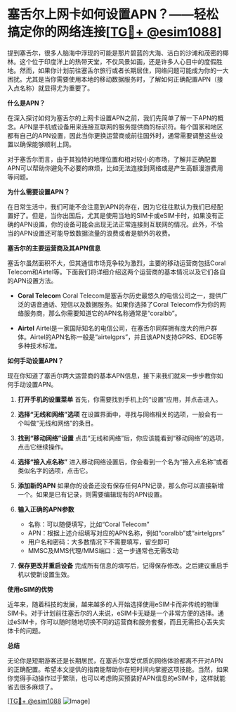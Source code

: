 # 塞舌尔上网卡如何设置APN？——轻松搞定你的网络连接[[TG💪+ @esim1088](https://t.me/s/esim1088)]

提到塞舌尔，很多人脑海中浮现的可能是那片碧蓝的大海、洁白的沙滩和茂密的椰林。这个位于印度洋上的热带天堂，不仅风景如画，还是许多人心目中的度假胜地。然而，如果你计划前往塞舌尔旅行或者长期居住，网络问题可能成为你的一大困扰。尤其是当你需要使用本地的移动数据服务时，了解如何正确配置APN（接入点名称）就显得尤为重要了。

**什么是APN？**

在深入探讨如何为塞舌尔的上网卡设置APN之前，我们先简单了解一下APN的概念。APN是手机或设备用来连接互联网的服务提供商的标识符。每个国家和地区都有自己的APN设置，因此当你更换运营商或前往国外时，通常需要调整这些设置以确保能够顺利上网。

对于塞舌尔而言，由于其独特的地理位置和相对较小的市场，了解并正确配置APN可以帮助你避免不必要的麻烦，比如无法连接到网络或是产生高额漫游费用等问题。

**为什么需要设置APN？**

在日常生活中，我们可能不会注意到APN的存在，因为它往往默认为我们已经配置好了。但是，当你出国后，尤其是使用当地的SIM卡或eSIM卡时，如果没有正确的APN设置，你的设备可能会出现无法正常连接到互联网的情况。此外，不恰当的APN设置还可能导致数据流量的浪费或者是额外的收费。

**塞舌尔的主要运营商及其APN信息**

塞舌尔虽然面积不大，但其通信市场竞争较为激烈，主要的移动运营商包括Coral Telecom和Airtel等。下面我们将详细介绍这两个运营商的基本情况以及它们各自的APN设置方法。

- **Coral Telecom**
  Coral Telecom是塞舌尔历史最悠久的电信公司之一，提供广泛的语音通话、短信以及数据服务。如果你选择了Coral Telecom作为你的网络服务商，那么你需要知道它的APN名称通常是“coralbb”。
  
- **Airtel**
  Airtel是一家国际知名的电信公司，在塞舌尔同样拥有庞大的用户群体。Airtel的APN名称一般是“airtelgprs”，并且该APN支持GPRS、EDGE等多种技术标准。

**如何手动设置APN？**

现在你知道了塞舌尔两大运营商的基本APN信息，接下来我们就来一步步教你如何手动设置APN。

1. **打开手机的设置菜单**
   首先，你需要找到手机上的“设置”应用，并点击进入。

2. **选择“无线和网络”选项**
   在设置界面中，寻找与网络相关的选项，一般会有一个叫做“无线和网络”的条目。

3. **找到“移动网络”设置**
   点击“无线和网络”后，你应该能看到“移动网络”的选项，点击它继续操作。

4. **选择“接入点名称”**
   进入移动网络设置后，你会看到一个名为“接入点名称”或者类似名字的选项，点击它。

5. **添加新的APN**
   如果你的设备还没有保存任何APN记录，那么你可以直接新增一个。如果是已有记录，则需要编辑现有的APN设置。

6. **输入正确的APN参数**
   - 名称：可以随便填写，比如“Coral Telecom”
   - APN：根据上述介绍填写对应的APN名称，例如“coralbb”或“airtelgprs”
   - 用户名和密码：大多数情况下不需要填写，留空即可
   - MMSC及MMS代理/MMS端口：这一步通常也无需改动

7. **保存更改并重启设备**
   完成所有信息的填写后，记得保存修改。之后建议重启手机以使新设置生效。

**使用eSIM的优势**

近年来，随着科技的发展，越来越多的人开始选择使用eSIM卡而非传统的物理SIM卡。对于计划前往塞舌尔的人来说，eSIM卡无疑是一个非常方便的选择。通过eSIM卡，你可以随时随地切换不同的运营商和服务套餐，而且无需担心丢失实体卡的问题。

**总结**

无论你是短期游客还是长期居民，在塞舌尔享受优质的网络体验都离不开对APN的正确配置。希望本文提供的指南能帮助你在短时间内掌握这项技能。当然，如果你觉得手动操作过于繁琐，也可以考虑购买预装好APN信息的eSIM卡，这样就能省去很多麻烦了。

[[TG💪+ @esim1088](https://t.me/s/esim1088) ![Image](https://i.postimg.cc/4NQfJmqS/Snipaste-2025-05-13-00-14-12.png)]